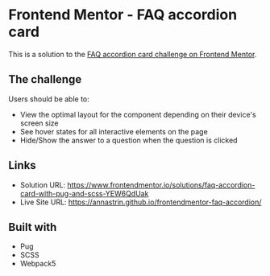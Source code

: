 # Frontend Mentor - FAQ accordion card

This is a solution to the [FAQ accordion card challenge on Frontend Mentor](https://www.frontendmentor.io/challenges/faq-accordion-card-XlyjD0Oam).

## The challenge

Users should be able to:

- View the optimal layout for the component depending on their device's screen size
- See hover states for all interactive elements on the page
- Hide/Show the answer to a question when the question is clicked

## Links

- Solution URL: https://www.frontendmentor.io/solutions/faq-accordion-card-with-pug-and-scss-YEW6QdUak
- Live Site URL: https://annastrin.github.io/frontendmentor-faq-accordion/

## Built with

- Pug
- SCSS
- Webpack5
